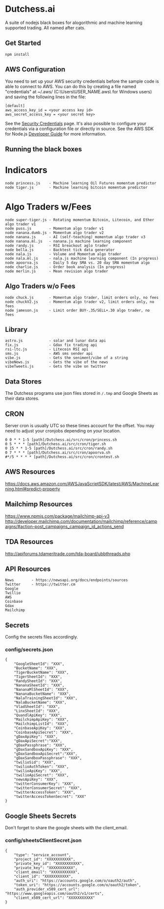 # Dutchess.ai

A suite of nodejs black boxes for alogorithmic and machine learning supported trading. All named after cats.

## Get Started

    npm install

## AWS Configuration

You need to set up your AWS security credentials before the sample code is able
to connect to AWS. You can do this by creating a file named "credentials" at ~/.aws/
(C:\Users\USER_NAME\.aws\ for Windows users) and saving the following lines in the file:

```
[default]
aws_access_key_id = <your access key id>
aws_secret_access_key = <your secret key>
```

See the [Security Credentials](http://aws.amazon.com/security-credentials) page.
It's also possible to configure your credentials via a configuration file or
directly in source. See the AWS SDK for Node.js [Developer Guide](http://docs.aws.amazon.com/AWSJavaScriptSDK/guide/node-configuring.html)
for more information.

## Running the black boxes

# Indicators

    node princess.js    - Machine learning Oil Futures momentum predictor
    node tiger.js       - Machine learning bitcoin momentum predictor

# Algo Traders w/Fees

    node super-tiger.js - Rotating momentum Bitcoin, Litecoin, and Ether algo trader v1
    node puss.js        - Momentum algo trader v1
    node nanana.dumb.js - Momentum algo trader v2
    node nanana.js      - AI (self-teaching) momentum algo trader v3
    node nanana.ml.js   - nanana.js machine learning component
    node randy.js       - RSI breackout aglo trader
    node bella.js       - Backtest tick data generator
    node nala.js        - Volume and Momentum algo trader
    node nala.ml.js     - nala.js machine learning component (In progress)
    node apoorva.js     - Daily 5 day SMA vs. 20 day SMA momentum algo
    node charlie.js     - Order book analysis (In progress)
    node merlin.js      - Mean revision algo trader

## Algo Traders w/o Fees

    node chuck.js       - Momentum algo trader, limit orders only, no fees
    node chuckV2.js     - Momentum algo trader v2, limit orders only, no fees
    node jameson.js     - Limit order BUY-.35/SELL+.30 algo trader, no fees

## Library

    astro.js            - solar and lunar data api
    fix.js              - Gdax fix trading api
    rsi-ltc.js          - Litecoin RSI api
    sms.js              - AWS sms sender api
    vibe.js             - Gets the seniment/vibe of a string
    vibeNews.js         - Gets the vibe of the news
    vibeTweets.js       - Gets the vibe on twitter

## Data Stores

The Dutchess programs use json files stored in `/.tmp` and Google Sheets as their data stores.

## CRON

Server cron is usually UTC so these times account for the offset. You may need to adjust your cronjobs depending on your location.

```
0 0 * * 1-5 [path]/Dutchess.ai/src/cron/princess.sh
0 5 * * * [path]/Dutchess.ai/src/cron/tiger.sh
0 15 * * 1-5 [path]/Dutchess.ai/src/cron/randy.sh
0 7 * * * [path]/Dutchess.ai/src/cron/apoorva.sh
#*/5 * * * * [path]/Dutchess.ai/src/cron/crontest.sh
```

## AWS Resources

https://docs.aws.amazon.com/AWSJavaScriptSDK/latest/AWS/MachineLearning.html#predict-property

## Mailchimp Resources

https://www.npmjs.com/package/mailchimp-api-v3
http://developer.mailchimp.com/documentation/mailchimp/reference/campaigns/#action-post_campaigns_campaign_id_actions_send

## TDA Resources

http://apiforums.tdameritrade.com/tda-board/ubbthreads.php

## API Resources

    News        - https://newsapi.org/docs/endpoints/sources
    Twitter     - https://twitter.cm
    Google
    Twillio
    AWS
    Coinbase
    Gdax
    Mailchimp

## Secrets

Config the secrets files accordingly.

### config/secrets.json

```
{
    "GoogleSheetId": "XXX",
    "BucketName": "XXX",
    "TigerBucketName": "XXX",
    "TigerSheetId": "XXX",
    "RandySheetId": "XXX",
    "NananaSheetId": "XXX",
    "NananaMlSheetId": "XXX",
    "NananaBucketName": "XXX",
    "NalaTrainingSheetId": "XXX",
    "NalaBucketName": "XXX",
    "VladSheetId": "XXX",
    "LinxSheetId": "XXX",
    "QuandlApiKey": "XXX",
    "MailchimpApiKey": "XXX",
    "MailchimpListId": "XXX",
    "CoinbaseApiKey": "XXX",
    "CoinbaseApiSecret": "XXX",
    "gDaxApiKey": "XXX",
    "gDaxApiSecret":"XXX",
    "gDaxPassphrase": "XXX",
    "gDaxSandboxApiKey": "XXX",
    "gDaxSandboxApiSecret":"XXX",
    "gDaxSandboxPassphrase": "XXX",
    "twilioSid": "XXX",
    "twilioAuthToken": "XXX",
    "twilioApiKey": "XXX",
    "twilioApiSecret": "XXX",
    "newsApiKey": "XXX",
    "twitterConsumerKey": "XXX",
    "twitterConsumerSecret": "XXX",
    "twitterAccessToken": "XXX",
    "twitterAccessTokenSecret": "XXX"
}
```

## Google Sheets Secrets

Don't forget to share the google sheets with the client_email.

### config/sheetsClientSecret.json

```
{
    "type": "service_account",
    "project_id": "XXXXXXXXXXX",
    "private_key_id": "XXXXXXXXXXX",
    "private_key": "XXXXXXXXXXX",
    "client_email": "XXXXXXXXXXX",
    "client_id": "XXXXXXXXXXX",
    "auth_uri": "https://accounts.google.com/o/oauth2/auth",
    "token_uri": "https://accounts.google.com/o/oauth2/token",
    "auth_provider_x509_cert_url": "https://www.googleapis.com/oauth2/v1/certs",
    "client_x509_cert_url": "XXXXXXXXXXX"
}
```
